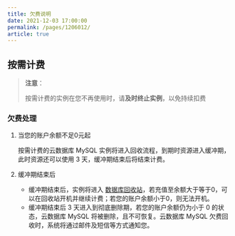 ```yaml
---
title: 欠费说明
date: 2021-12-03 17:00:00
permalink: /pages/1206012/
article: true
---
```



## 按需计费

> **注意**：
>
> 按需计费的实例在您不再使用时，请**及时终止实例**，以免持续扣费

### 欠费处理

1. 当您的账户余额不足0元起

   按需计费的云数据库 MySQL 实例将进入回收流程，到期时资源进入缓冲期，此时资源还可以使用 3 天，缓冲期结束后将结束计费。

2. 缓冲期结束后

   + 缓冲期结束后，实例将进入 [数据库回收站](https://console.capitalonline.net/dbinstances_recycle)，若充值至余额大于等于0，可以在回收站开机并继续计费；若您的账户余额小于0，则无法开机。
   + 缓冲期结束后 3 天进入到彻底删除期，若您的账户余额仍为小于 0 的状态，云数据库 MySQL 将被删除，且不可恢复。云数据库 MySQL 欠费回收时，系统将通过邮件及短信等方式通知您。

